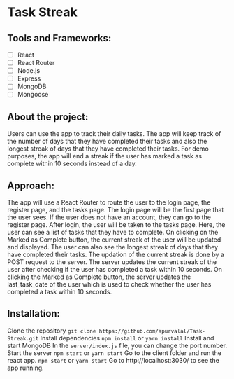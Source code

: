 # Task Streak

## Tools and Frameworks:

- [ ] React
- [ ] React Router
- [ ] Node.js
- [ ] Express
- [ ] MongoDB
- [ ] Mongoose

## About the project:

Users can use the app to track their daily tasks. The app will keep track of the number of days that they have completed their tasks and also the longest streak of days that they have completed their tasks.
For demo purposes, the app will end a streak if the user has marked a task as complete within 10 seconds instead of a day.

## Approach:

The app will use a React Router to route the user to the login page, the register page, and the tasks page.
The login page will be the first page that the user sees.
If the user does not have an account, they can go to the register page.
After login, the user will be taken to the tasks page. Here, the user can see a list of tasks that they have to complete.
On clicking on the Marked as Complete button, the current streak of the user will be updated and displayed.
The user can also see the longest streak of days that they have completed their tasks.
The updation of the current streak is done by a POST request to the server. The server updates the current streak of the user after checking if the user has completed a task within 10 seconds.
On clicking the Marked as Complete button, the server updates the last_task_date of the user which is used to check whether the user has completed a task within 10 seconds.

## Installation:

Clone the repository
`git clone https://github.com/apurvalal/Task-Streak.git`
Install dependencies
`npm install` or `yarn install`
Install and start MongoDB
In the `server/index.js` file, you can change the port number.
Start the server
`npm start` or `yarn start`
Go to the client folder and run the react app.
`npm start` or `yarn start`
Go to http://localhost:3030/ to see the app running.
